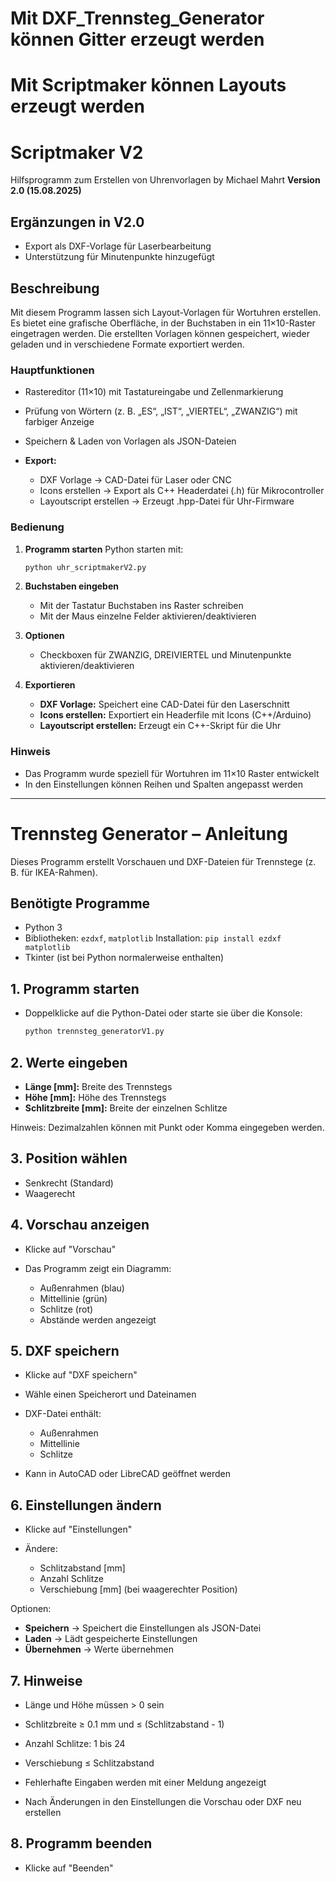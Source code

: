 # Mit DXF_Trennsteg_Generator können Gitter erzeugt werden
# Mit Scriptmaker können Layouts erzeugt werden

# Scriptmaker V2

Hilfsprogramm zum Erstellen von Uhrenvorlagen
by Michael Mahrt
**Version 2.0 (15.08.2025)**

## Ergänzungen in V2.0

* Export als DXF-Vorlage für Laserbearbeitung
* Unterstützung für Minutenpunkte hinzugefügt

## Beschreibung

Mit diesem Programm lassen sich Layout-Vorlagen für Wortuhren erstellen.
Es bietet eine grafische Oberfläche, in der Buchstaben in ein 11×10-Raster eingetragen werden.
Die erstellten Vorlagen können gespeichert, wieder geladen und in verschiedene Formate exportiert werden.

### Hauptfunktionen

* Rastereditor (11×10) mit Tastatureingabe und Zellenmarkierung
* Prüfung von Wörtern (z. B. „ES“, „IST“, „VIERTEL“, „ZWANZIG“) mit farbiger Anzeige
* Speichern & Laden von Vorlagen als JSON-Dateien
* **Export:**

  * DXF Vorlage → CAD-Datei für Laser oder CNC
  * Icons erstellen → Export als C++ Headerdatei (.h) für Mikrocontroller
  * Layoutscript erstellen → Erzeugt .hpp-Datei für Uhr-Firmware

### Bedienung

1. **Programm starten**
   Python starten mit:

   ```bash
   python uhr_scriptmakerV2.py
   ```

2. **Buchstaben eingeben**

   * Mit der Tastatur Buchstaben ins Raster schreiben
   * Mit der Maus einzelne Felder aktivieren/deaktivieren

3. **Optionen**

   * Checkboxen für ZWANZIG, DREIVIERTEL und Minutenpunkte aktivieren/deaktivieren

4. **Exportieren**

   * **DXF Vorlage:** Speichert eine CAD-Datei für den Laserschnitt
   * **Icons erstellen:** Exportiert ein Headerfile mit Icons (C++/Arduino)
   * **Layoutscript erstellen:** Erzeugt ein C++-Skript für die Uhr

### Hinweis

* Das Programm wurde speziell für Wortuhren im 11×10 Raster entwickelt
* In den Einstellungen können Reihen und Spalten angepasst werden

---

# Trennsteg Generator – Anleitung

Dieses Programm erstellt Vorschauen und DXF-Dateien für Trennstege (z. B. für IKEA-Rahmen).

## Benötigte Programme

* Python 3
* Bibliotheken: `ezdxf`, `matplotlib`
  Installation: `pip install ezdxf matplotlib`
* Tkinter (ist bei Python normalerweise enthalten)

## 1. Programm starten

* Doppelklicke auf die Python-Datei oder starte sie über die Konsole:

  ```bash
  python trennsteg_generatorV1.py
  ```

## 2. Werte eingeben

* **Länge \[mm]:** Breite des Trennstegs
* **Höhe \[mm]:** Höhe des Trennstegs
* **Schlitzbreite \[mm]:** Breite der einzelnen Schlitze

Hinweis: Dezimalzahlen können mit Punkt oder Komma eingegeben werden.

## 3. Position wählen

* Senkrecht (Standard)
* Waagerecht

## 4. Vorschau anzeigen

* Klicke auf "Vorschau"
* Das Programm zeigt ein Diagramm:

  * Außenrahmen (blau)
  * Mittellinie (grün)
  * Schlitze (rot)
  * Abstände werden angezeigt

## 5. DXF speichern

* Klicke auf "DXF speichern"
* Wähle einen Speicherort und Dateinamen
* DXF-Datei enthält:

  * Außenrahmen
  * Mittellinie
  * Schlitze
* Kann in AutoCAD oder LibreCAD geöffnet werden

## 6. Einstellungen ändern

* Klicke auf "Einstellungen"
* Ändere:

  * Schlitzabstand \[mm]
  * Anzahl Schlitze
  * Verschiebung \[mm] (bei waagerechter Position)

Optionen:

* **Speichern** → Speichert die Einstellungen als JSON-Datei
* **Laden** → Lädt gespeicherte Einstellungen
* **Übernehmen** → Werte übernehmen

## 7. Hinweise

* Länge und Höhe müssen > 0 sein

* Schlitzbreite ≥ 0.1 mm und ≤ (Schlitzabstand - 1)

* Anzahl Schlitze: 1 bis 24

* Verschiebung ≤ Schlitzabstand

* Fehlerhafte Eingaben werden mit einer Meldung angezeigt

* Nach Änderungen in den Einstellungen die Vorschau oder DXF neu erstellen

## 8. Programm beenden

* Klicke auf "Beenden"
